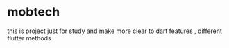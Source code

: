 # mobtech
this is project just for study and make more clear to dart features , different flutter methods
